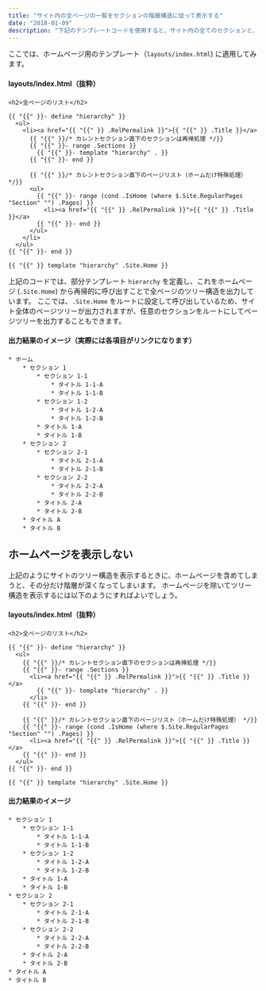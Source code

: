 ```yaml
---
title: "サイト内の全ページの一覧をセクションの階層構造に従って表示する"
date: "2018-01-09"
description: "下記のテンプレートコードを使用すると、サイト内の全てのセクションと、ページをツリー構造で表示することができます。すべてのページのリンクが出力されるので、サイトマップの出力に使用したり、ホームページ用のテンプレートに利用するとよいでしょう。"
---
```


ここでは、ホームページ用のテンプレート（`layouts/index.html`) に適用してみます。

#### layouts/index.html（抜粋）

~~~
<h2>全ページのリスト</h2>

{{ "{{" }}- define "hierarchy" }}
  <ul>
    <li><a href="{{ "{{" }} .RelPermalink }}">{{ "{{" }} .Title }}</a>
      {{ "{{" }}/* カレントセクション直下のセクションは再帰処理 */}}
      {{ "{{" }}- range .Sections }}
        {{ "{{" }}- template "hierarchy" . }}
      {{ "{{" }}- end }}

      {{ "{{" }}/* カレントセクション直下のページリスト（ホームだけ特殊処理） */}}
      <ul>
        {{ "{{" }}- range (cond .IsHome (where $.Site.RegularPages "Section" "") .Pages) }}
          <li><a href="{{ "{{" }} .RelPermalink }}">{{ "{{" }} .Title }}</a>
        {{ "{{" }}- end }}
      </ul>
    </li>
  </ul>
{{ "{{" }}- end }}

{{ "{{" }} template "hierarchy" .Site.Home }}
~~~

上記のコードでは、部分テンプレート `hierarchy` を定義し、これをホームページ (`.Site.Home`) から再帰的に呼び出すことで全ページのツリー構造を出力しています。
ここでは、`.Site.Home` をルートに設定して呼び出しているため、サイト全体のページツリーが出力されますが、任意のセクションをルートにしてページツリーを出力することもできます。

#### 出力結果のイメージ（実際には各項目がリンクになります）

~~~
* ホーム
    * セクション 1
        * セクション 1-1
            * タイトル 1-1-A
            * タイトル 1-1-B
        * セクション 1-2
            * タイトル 1-2-A
            * タイトル 1-2-B
        * タイトル 1-A
        * タイトル 1-B
    * セクション 2
        * セクション 2-1
            * タイトル 2-1-A
            * タイトル 2-1-B
        * セクション 2-2
            * タイトル 2-2-A
            * タイトル 2-2-B
        * タイトル 2-A
        * タイトル 2-B
    * タイトル A
    * タイトル B
~~~


ホームページを表示しない
----

上記のようにサイトのツリー構造を表示するときに、ホームページを含めてしまうと、その分だけ階層が深くなってしまいます。
ホームページを除いてツリー構造を表示するには以下のようにすればよいでしょう。

#### layouts/index.html（抜粋）

~~~
<h2>全ページのリスト</h2>

{{ "{{" }}- define "hierarchy" }}
  <ul>
    {{ "{{" }}/* カレントセクション直下のセクションは再帰処理 */}}
    {{ "{{" }}- range .Sections }}
      <li><a href="{{ "{{" }} .RelPermalink }}">{{ "{{" }} .Title }}</a>
        {{ "{{" }}- template "hierarchy" . }}
      </li>
    {{ "{{" }}- end }}

    {{ "{{" }}/* カレントセクション直下のページリスト（ホームだけ特殊処理） */}}
    {{ "{{" }}- range (cond .IsHome (where $.Site.RegularPages "Section" "") .Pages) }}
      <li><a href="{{ "{{" }} .RelPermalink }}">{{ "{{" }} .Title }}</a>
    {{ "{{" }}- end }}
  </ul>
{{ "{{" }}- end }}

{{ "{{" }} template "hierarchy" .Site.Home }}
~~~

#### 出力結果のイメージ

~~~
* セクション 1
    * セクション 1-1
        * タイトル 1-1-A
        * タイトル 1-1-B
    * セクション 1-2
        * タイトル 1-2-A
        * タイトル 1-2-B
    * タイトル 1-A
    * タイトル 1-B
* セクション 2
    * セクション 2-1
        * タイトル 2-1-A
        * タイトル 2-1-B
    * セクション 2-2
        * タイトル 2-2-A
        * タイトル 2-2-B
    * タイトル 2-A
    * タイトル 2-B
* タイトル A
* タイトル B
~~~

